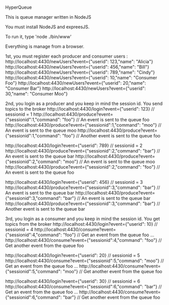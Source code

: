 HyperQueue

This is queue manager written in NodeJS

You must install NodeJS and expreesJS.

To run it, type 'node ./bin/www'

Everything is manage from a browser.

1st, you must register each producer and consumer users : 
   http://localhost:4430/newUsers?event={"userid": 123,"name": "Alicia"}
   http://localhost:4430/newUsers?event={"userid": 456,"name": "Bill"}
   http://localhost:4430/newUsers?event={"userid": 789,"name": "Cindy"}
   http://localhost:4430/newUsers?event={"userid": 10,"name": "Consumer Foo"}
   http://localhost:4430/newUsers?event={"userid": 20,"name": "Consumer Bar"}   http://localhost:4430/newUsers?event={"userid": 30,"name": "Consumer Moo"}
   
2nd, you login as a producer and you keep in mind the session id. You send topics to the broker
   http://localhost:4430/login?event={"userid": 123}  // sessionid = 1
   http://localhost:4430/produce?event={"sessionid":1,"command": "foo"} // An event is sent to the queue foo
   http://localhost:4430/produce?event={"sessionid":1,"command": "moo"} // An event is sent to the queue moo
   http://localhost:4430/produce?event={"sessionid":1,"command": "foo"} // Another event is sent to the queue foo
   
   http://localhost:4430/login?event={"userid": 789}  // sessionid = 2
   http://localhost:4430/produce?event={"sessionid":2,"command": "bar"} // An event is sent to the queue bar
   http://localhost:4430/produce?event={"sessionid":2,"command": "moo"} // An event is sent to the queue moo
   http://localhost:4430/produce?event={"sessionid":2,"command": "foo"} // An event is sent to the queue foo

   http://localhost:4430/login?event={"userid": 456}  // sessionid = 3
   http://localhost:4430/produce?event={"sessionid":3,"command": "bar"} // An event is sent to the queue bar
   http://localhost:4430/produce?event={"sessionid":3,"command": "bar"} // An event is sent to the queue bar
   http://localhost:4430/produce?event={"sessionid":3,"command": "bar"} // Another event is sent to the queue bar
   
3rd, you login as a consumer and you keep in mind the session id. You get topics from the broker
   http://localhost:4430/login?event={"userid": 10}  // sessionid = 4
   http://localhost:4430/consume?event={"sessionid":4,"command": "foo"} // Get an event from the queue foo
    ...
   http://localhost:4430/consume?event={"sessionid":4,"command": "foo"} // Get another event from the queue foo
   
   http://localhost:4430/login?event={"userid": 20}  // sessionid = 5
   http://localhost:4430/consume?event={"sessionid":5,"command": "moo"} // Get an event from the queue foo
    ...
   http://localhost:4430/consume?event={"sessionid":5,"command": "moo"} // Get another event from the queue foo
   
   http://localhost:4430/login?event={"userid": 30}  // sessionid = 6
   http://localhost:4430/consume?event={"sessionid":6,"command": "bar"} // Get an event from the queue foo
    ...
   http://localhost:4430/consume?event={"sessionid":6,"command": "bar"} // Get another event from the queue foo
   
